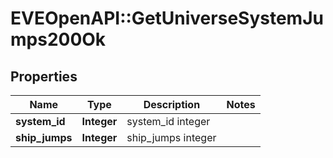 # EVEOpenAPI::GetUniverseSystemJumps200Ok

## Properties
Name | Type | Description | Notes
------------ | ------------- | ------------- | -------------
**system_id** | **Integer** | system_id integer | 
**ship_jumps** | **Integer** | ship_jumps integer | 


